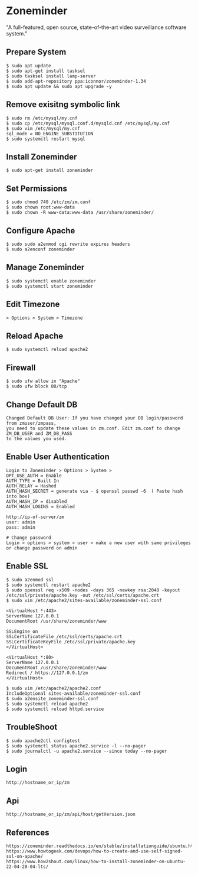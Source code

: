 Zoneminder
==========

"A full-featured, open source, state-of-the-art video surveillance software system."


Prepare System
---------------

    $ sudo apt update
    $ sudo apt-get install tasksel
    $ sudo tasksel install lamp-server
    $ sudo add-apt-repository ppa:iconnor/zoneminder-1.34
    $ sudo apt update && sudo apt upgrade -y

Remove exisitng symbolic link
------------------------------

    $ sudo rm /etc/mysql/my.cnf 
    $ sudo cp /etc/mysql/mysql.conf.d/mysqld.cnf /etc/mysql/my.cnf
    $ sudo vim /etc/mysql/my.cnf
    sql_mode = NO_ENGINE_SUBSTITUTION
    $ sudo systemctl restart mysql

Install Zoneminder
------------------

    $ sudo apt-get install zoneminder

Set Permissions
---------------

    $ sudo chmod 740 /etc/zm/zm.conf 
    $ sudo chown root:www-data 
    $ sudo chown -R www-data:www-data /usr/share/zoneminder/

Configure Apache 
----------------

    $ sudo sudo a2enmod cgi rewrite expires headers
    $ sudo a2enconf zoneminder
    

Manage Zoneminder
-------------------------

    $ sudo systemctl enable zoneminder
    $ sudo systemctl start zoneminder

Edit Timezone
--------------

    > Options > System > Timezone

Reload Apache
-------------

    $ sudo systemctl reload apache2

Firewall
--------

    $ sudo ufw allow in "Apache"
    $ sudo ufw block 80/tcp

Change Default DB
---------

    Changed Default DB User: If you have changed your DB login/password from zmuser/zmpass, 
    you need to update these values in zm.conf. Edit zm.conf to change ZM_DB_USER and ZM_DB_PASS 
    to the values you used.

Enable User Authentication
--------------------------

    Login to Zoneminder > Options > System >
    OPT_USE_AUTH = Enable
    AUTH_TYPE = Built In
    AUTH_RELAY = Hashed
    AUTH_HASH_SECRET = generate via - $ openssl passwd -6  ( Paste hash into box)
    AUTH_HASH_IP = disabled
    AUTH_HASH_LOGINS = Enabled

    http://ip-of-server/zm
    user: admin
    pass: admin

    # Change password
    Login > options > system > user > make a new user with same privileges or change password on admin


Enable SSL
----------

    $ sudo a2enmod ssl
    $ sudo systemctl restart apache2
    $ sudo openssl req -x509 -nodes -days 365 -newkey rsa:2048 -keyout /etc/ssl/private/apache.key -out /etc/ssl/certs/apache.crt
    $ sudo vim /etc/apache2/sites-available/zoneminder-ssl.conf

    <VirtualHost *:443>
    ServerName 127.0.0.1
    DocumentRoot /usr/share/zoneminder/www
    
    SSLEngine on
    SSLCertificateFile /etc/ssl/certs/apache.crt
    SSLCertificateKeyFile /etc/ssl/private/apache.key
    </VirtualHost>

    <VirtualHost *:80>
	ServerName 127.0.0.1
    DocumentRoot /usr/share/zoneminder/www
	Redirect / https://127.0.0.1/zm
    </VirtualHost>

    $ sudo vim /etc/apache2/apache2.conf
    IncludeOptional sites-available/zoneminder-ssl.conf
    $ sudo a2ensite zoneminder-ssl.conf
    $ sudo systemctl reload apache2
    $ sudo systemctl reload httpd.service

TroubleShoot
-------------

    $ sudo apache2ctl configtest
    $ sudo systemctl status apache2.service -l --no-pager
    $ sudo journalctl -u apache2.service --since today --no-pager

Login
-----

    http://hostname_or_ip/zm

Api 
---

    http://hostname_or_ip/zm/api/host/getVersion.json

References
----------

    https://zoneminder.readthedocs.io/en/stable/installationguide/ubuntu.html
    https://www.howtogeek.com/devops/how-to-create-and-use-self-signed-ssl-on-apache/
    https://www.how2shout.com/linux/how-to-install-zoneminder-on-ubuntu-22-04-20-04-lts/